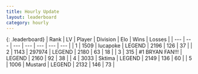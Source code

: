 ```yaml
---
title: Hourly Update
layout: leaderboard
category: hourly
---
```


{: .leaderboard}
| Rank | LV | Player | Division | Elo | Wins | Losses |
| --- | --- | --- | --- | --- | --- | --- |
| <span data-change="0">1</span> | 1509 | <span title="ID: 41925">lucapoke</span> | LEGEND | <span data-change="0">2196</span> | <span data-change="0">126</span> | <span data-change="0">37</span> |
| <span data-change="0">2</span> | 1143 | <span title="ID: 544038">297974</span> | LEGEND | <span data-change="7">2180</span> | <span data-change="1">63</span> | <span data-change="0">18</span> |
| <span data-change="1">3</span> | 315 | <span title="ID: 756342">#1 BRYAN FAN!!!</span> | LEGEND | <span data-change="14">2160</span> | <span data-change="2">92</span> | <span data-change="0">38</span> |
| <span data-change="-1">4</span> | 3033 | <span title="ID: 353063">Sktima</span> | LEGEND | <span data-change="0">2149</span> | <span data-change="0">136</span> | <span data-change="0">60</span> |
| <span data-change="0">5</span> | 1006 | <span title="ID: 611082">Mustard</span> | LEGEND | <span data-change="0">2132</span> | <span data-change="0">146</span> | <span data-change="0">73</span> |